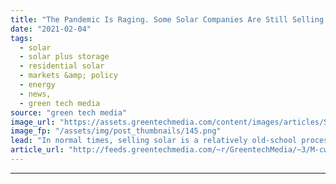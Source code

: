 ```yaml
---
title: "The Pandemic Is Raging. Some Solar Companies Are Still Selling Door-to-Door"
date: "2021-02-04"
tags: 
  - solar
  - solar plus storage 
  - residential solar
  - markets &amp; policy
  - energy
  - news,
  - green tech media
source: "green tech media"
image_url: "https://assets.greentechmedia.com/content/images/articles/Sunrun_RooftopSolar_Aerial_sunny_XL.jpg"
image_fp: "/assets/img/post_thumbnails/145.png"
lead: "In normal times, selling solar is a relatively old-school process. Branded vans cruise neighborhoods, unloading employees who knock on dozens of doors. When they’re lucky enough to find a sympathetic ear, many sellers step into a customer’s home, rea ..."
article_url: "http://feeds.greentechmedia.com/~r/GreentechMedia/~3/M-cwfa9Dy80/the-pandemic-rages-on-some-solar-companies-are-still-selling-door-to-door"
---
```


---
